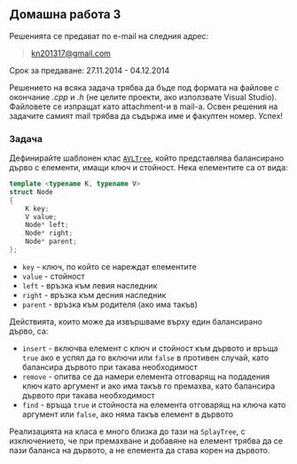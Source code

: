## Домашна работа 3

Решенията се предават по e-mail на следния адрес:

> kn201317@gmail.com

Срок за предаване: 27.11.2014 - 04.12.2014

Решението на всяка задача трябва да бъде под формата на файлове с окончание
*.cpp* и *.h* (не целите проекти, ако използвате Visual Studio). Файловете се
изпращат като attachment-и в mail-a. Освен решения на задачите самият mail
трябва да съдържа име и факултен номер. Успех!

### Задача

Дефинирайте шаблонен клас [`AVLTree`](http://en.wikipedia.org/wiki/AVL_tree), който представлява балансирано дърво
с елементи, имащи ключ и стойност. Нека елементите са от вида:

```c++
template <typename K, typename V>
struct Node
{
	K key;
    V value;
    Node* left;
    Node* right;
    Node* parent;
};

```

* `key` - ключ, по който се нареждат елементите
* `value` - стойност
* `left` - връзка към левия наследник
* `right` - връзка към десния наследник
* `parent` - връзка към родителя (ако има такъв)

Действията, които може да извършваме върху един балансирано дърво, са:

* `insert` - включва елемент с ключ и стойност към дървото и връща `true` ако
е успял да го включи или `false` в противен случай, като балансира дървото
при такава необходимост
* `remove` - опитва се да намери елемента отговарящ на подадения ключ като
аргумент и ако има такъв го премахва, като балансира дървото при такава
необходимост
* `find` - връща `true` и стойноста на елемента отговарящ на ключа като
аргумент или `false`, ако няма такъв елемент в дървото

Реализацията на класа е много близка до тази на `SplayTree`, с изключението,
че при премахване и добавяне на елемент трябва да се пази баланса на дървото,
а не елемента да става корен на дървото.
